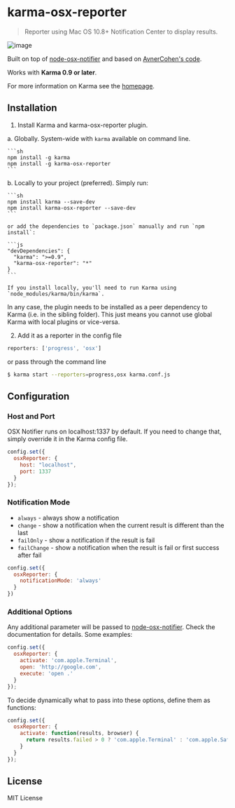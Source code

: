 # karma-osx-reporter

> Reporter using Mac OS 10.8+ Notification Center to display results.

![image](http://f.cl.ly/items/2T350d1c0H30460U3W2Y/Screen%20Shot%202013-08-06%20at%201.46.47%20PM.png)

Built on top of [node-osx-notifier] and based on [AvnerCohen's code].

Works with **Karma 0.9 or later**.

For more information on Karma see the [homepage].


## Installation

1. Install Karma and karma-osx-reporter plugin.

  a. Globally. System-wide with `karma` available on command line.

    ```sh
    npm install -g karma
    npm install -g karma-osx-reporter
    ```

  b. Locally to your project (preferred). Simply run:

    ```sh
    npm install karma --save-dev
    npm install karma-osx-reporter --save-dev
    ```

    or add the dependencies to `package.json` manually and run `npm install`:

    ```js
    "devDependencies": {
      "karma": ">=0.9",
      "karma-osx-reporter": "*"
    }
    ```

    If you install locally, you'll need to run Karma using `node_modules/karma/bin/karma`.

  In any case, the plugin needs to be installed as a peer dependency to Karma (i.e. in the sibling folder). This just means you cannot use global Karma with local plugins or vice-versa.


2. Add it as a reporter in the config file

  ```js
  reporters: ['progress', 'osx']
  ```

  or pass through the command line

  ```sh
  $ karma start --reporters=progress,osx karma.conf.js
  ```

## Configuration

### Host and Port

OSX Notifier runs on localhost:1337 by default. If you need to change that, simply override it in the Karma config file.

```js
config.set({
  osxReporter: {
    host: "localhost",
    port: 1337
  }
});
```

### Notification Mode

- `always` - always show a notification
- `change` - show a notification when the current result is different than the last
- `failOnly` - show a notification if the result is fail
- `failChange` - show a notification when the result is fail or first success after fail

```js
config.set({
  osxReporter: {
    notificationMode: 'always'
  }
})
```

### Additional Options

Any additional parameter will be passed to [node-osx-notifier](https://github.com/azoff/node-osx-notifier). Check the documentation for details. Some examples:

```js
config.set({
  osxReporter: {
    activate: 'com.apple.Terminal',
    open: 'http://google.com',
    execute: 'open .'
  }
});
```

To decide dynamically what to pass into these options, define them as functions:

```js
config.set({
  osxReporter: {
    activate: function(results, browser) {
      return results.failed > 0 ? 'com.apple.Terminal' : 'com.apple.Safari';
    }
  }
});
```


## License

MIT License


[node-osx-notifier]: https://github.com/azoff/node-osx-notifier
[AvnerCohen's code]: https://github.com/karma-runner/karma/commit/ffd48a7f9aa7bc9a27516393d4d592edc6b628f7
[homepage]: http://karma-runner.github.io
